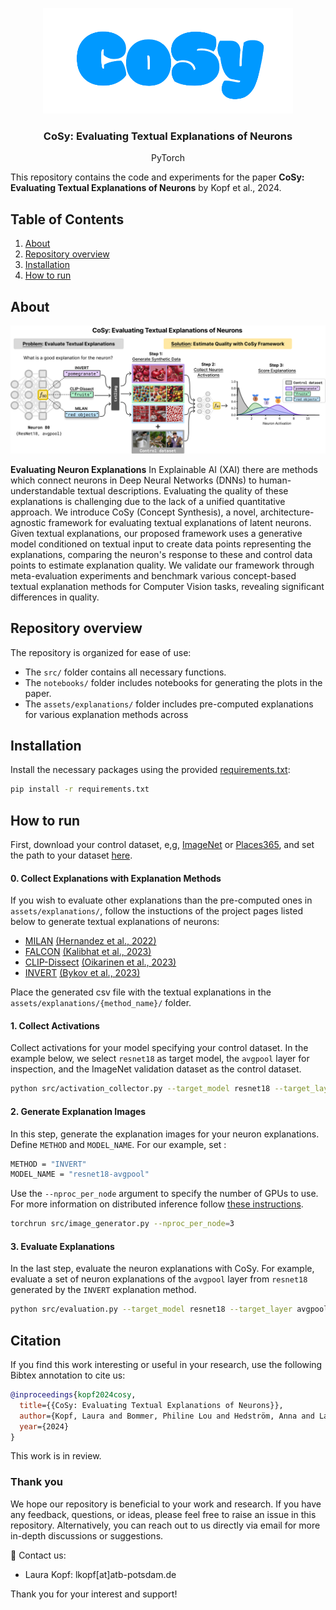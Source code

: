 <br/><br/>
<p align="center">
  <img width="400" src="./cosy_logo.svg">
<h3 align="center"><b>CoSy: Evaluating Textual Explanations of Neurons</b></h3>
<p align="center">
  PyTorch

  </p>

This repository contains the code and experiments for the paper **CoSy: Evaluating Textual Explanations of Neurons** by Kopf et al., 2024. 

<!--[![Getting started!](https://colab.research.google.com/assets/colab-badge.svg)](anonymous)-->

## Table of Contents
1. [About](#about)
2. [Repository overview](#repository-overview)
3. [Installation](#installation)
4. [How to run](#how-to-run)

## About

</p>
<p align="center">
  <img width="800" src="./cosy_graph.png">
</p>

**Evaluating Neuron Explanations** In Explainable AI (XAI) there are methods which connect neurons in Deep Neural Networks (DNNs) to human-understandable textual descriptions. Evaluating the quality of these explanations is challenging due to the lack of a unified quantitative approach. We introduce CoSy (Concept Synthesis), a novel, architecture-agnostic framework for evaluating textual explanations of latent neurons. Given textual explanations, our proposed framework uses a generative model conditioned on textual input to create data points representing the explanations, comparing the neuron's response to these and control data points to estimate explanation quality. We validate our framework through meta-evaluation experiments and benchmark various concept-based textual explanation methods for Computer Vision tasks, revealing significant differences in quality.

## Repository overview

The repository is organized for ease of use:
- The `src/` folder contains all necessary functions.
- The `notebooks/` folder includes notebooks for generating the plots in the paper.
- The `assets/explanations/` folder includes pre-computed explanations for various explanation methods across

## Installation

Install the necessary packages using the provided [requirements.txt](https://github.com/lkopf/cosy/blob/main/requirements.txt):

```bash
pip install -r requirements.txt
```

## How to run

First, download your control dataset, e,g, [ImageNet](https://www.image-net.org/download.php) or [Places365](http://places2.csail.mit.edu/download.html), and set the path to your dataset [here](https://github.com/lkopf/cosy/blob/main/src/utils.py#L12).

#### 0. Collect Explanations with Explanation Methods

If you wish to evaluate other explanations than the pre-computed ones in `assets/explanations/`, follow the instuctions of the project pages listed below to generate textual explanations of neurons:

- [MILAN](https://github.com/evandez/neuron-descriptions) [(Hernandez et al., 2022)](https://arxiv.org/abs/2201.11114)
- [FALCON](https://github.com/NehaKalibhat/falcon-explain) [(Kalibhat et al., 2023)](https://arxiv.org/abs/2307.10504)
- [CLIP-Dissect](https://github.com/Trustworthy-ML-Lab/CLIP-dissect) [(Oikarinen et al., 2023)](https://arxiv.org/abs/2204.10965)
- [INVERT](https://github.com/lapalap/invert) [(Bykov et al., 2023)](https://arxiv.org/abs/2311.13594)

Place the generated csv file with the textual explanations in the `assets/explanations/{method_name}/` folder.

#### 1. Collect Activations

Collect activations for your model specifying your control dataset. In the example below, we select `resnet18` as target model, the `avgpool` layer for inspection, and the ImageNet validation dataset as the control dataset. 

```bash
python src/activation_collector.py --target_model resnet18 --target_layer avgpool --dataset imagenet
```

#### 2. Generate Explanation Images
In this step, generate the explanation images for your neuron explanations. Define `METHOD` and `MODEL_NAME`. For our example, set :

```bash
METHOD = "INVERT"
MODEL_NAME = "resnet18-avgpool"
```
Use the ``--nproc_per_node`` argument to specify the number of GPUs to use. For more information on distributed inference follow [these instructions](https://huggingface.co/docs/diffusers/main/en/training/distributed_inference).

```bash
torchrun src/image_generator.py --nproc_per_node=3
```

#### 3. Evaluate Explanations
In the last step, evaluate the neuron explanations with CoSy. For example, evaluate a set of neuron explanations of the `avgpool` layer from `resnet18` generated by the `INVERT` explanation method.

```bash
python src/evaluation.py --target_model resnet18 --target_layer avgpool --method INVERT
```

## Citation

If you find this work interesting or useful in your research, use the following Bibtex annotation to cite us:

```bibtex
@inproceedings{kopf2024cosy,
  title={{CoSy: Evaluating Textual Explanations of Neurons}},
  author={Kopf, Laura and Bommer, Philine Lou and Hedström, Anna and Lapuschkin, Sebastian and Höhne, Marina M. -C. and Bykov, Kirill},
  year={2024}
}
```
This work is in review.

### Thank you

We hope our repository is beneficial to your work and research. If you have any feedback, questions, or ideas, please feel free to raise an issue in this repository. Alternatively, you can reach out to us directly via email for more in-depth discussions or suggestions. 

📧 Contact us:
- Laura Kopf: lkopf[at]atb-potsdam.de

Thank you for your interest and support!
